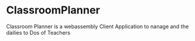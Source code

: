 # ClassroomPlanner
Classroom Planner is a webassembly Client Application to nanage and the dailies to Dos of Teachers
